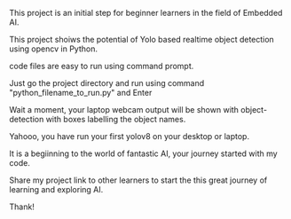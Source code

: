 This project is an initial step for beginner learners in the field of Embedded AI.

This project shoiws the potential of Yolo based realtime object detection using opencv in Python.

code files are easy to run using command prompt.

Just go the project directory and run using command "python_filename_to_run.py"
and Enter

Wait a moment, your laptop webcam output will be shown with object-detection with boxes labelling the object names.

Yahooo, you have run your first yolov8 on your desktop or laptop.

It is a begiinning to the world of fantastic AI, your journey started with my code. 

Share my project link to other learners to start the this great journey of learning and exploring AI.

Thank!
